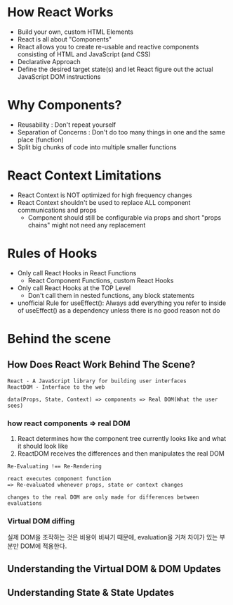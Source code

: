 # How React Works

- Build your own, custom HTML Elements
- React is all about "Components"
- React allows you to create re-usable and reactive components consisting of HTML and JavaScript (and CSS)
- Declarative Approach
- Define the desired target state(s) and let React figure out the actual JavaScript DOM instructions

# Why Components?

- Reusability : Don't repeat yourself
- Separation of Concerns : Don't do too many things in one and the same place (function)
- Split big chunks of code into multiple smaller functions

# React Context Limitations

- React Context is NOT optimized for high frequency changes
- React Context shouldn't be used to replace ALL component communications and props
  - Component should still be configurable via props and short "props chains" might not need any replacement

# Rules of Hooks

- Only call React Hooks in React Functions
  - React Component Functions, custom React Hooks
- Only call React Hooks at the TOP Level
  - Don't call them in nested functions, any block statements
- unofficial Rule for useEffect(): Always add everything you refer to inside of useEffect() as a dependency unless there is no good reason not do

# Behind the scene

## How Does React Work Behind The Scene?

```
React - A JavaScript library for building user interfaces
ReactDOM - Interface to the web
```

```
data(Props, State, Context) => components => Real DOM(What the user sees)
```

### how react components => real DOM

1. React determines how the component tree currently looks like and what it should look like
2. ReactDOM receives the differences and then manipulates the real DOM

```
Re-Evaluating !== Re-Rendering

react executes component function
=> Re-evaluated whenever props, state or context changes

changes to the real DOM are only made for differences between evaluations
```

### Virtual DOM diffing

실제 DOM을 조작하는 것은 비용이 비싸기 때문에, evaluation을 거쳐 차이가 있는 부분만 DOM에 적용한다.

## Understanding the Virtual DOM & DOM Updates

## Understanding State & State Updates
